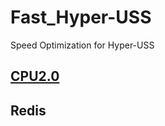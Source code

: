 # Fast_Hyper-USS
Speed Optimization for Hyper-USS

## [CPU2.0](https://github.com/moxiaoshao/Fast_Hyper-USS/blob/master/CPU2.0)
## Redis
